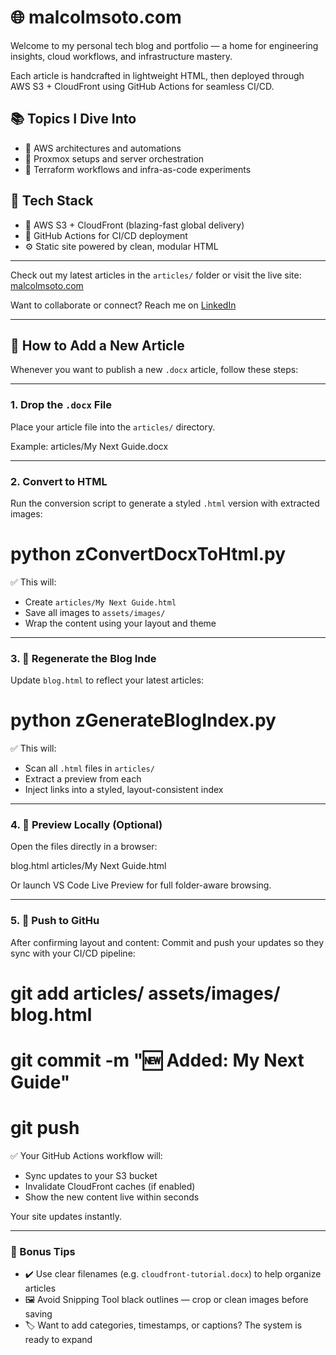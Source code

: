 # 🌐 malcolmsoto.com

Welcome to my personal tech blog and portfolio — a home for engineering insights, cloud workflows, and infrastructure mastery.

Each article is handcrafted in lightweight HTML, then deployed through AWS S3 + CloudFront using GitHub Actions for seamless CI/CD.

## 📚 Topics I Dive Into
- 🔹 AWS architectures and automations
- 🔹 Proxmox setups and server orchestration
- 🔹 Terraform workflows and infra-as-code experiments

## 🔧 Tech Stack
- 🚀 AWS S3 + CloudFront (blazing-fast global delivery)
- 🔄 GitHub Actions for CI/CD deployment
- ⚙️ Static site powered by clean, modular HTML

---

Check out my latest articles in the `articles/` folder or visit the live site: [malcolmsoto.com](https://malcolmsoto.com)

Want to collaborate or connect? Reach me on [LinkedIn](https://www.linkedin.com/in/malcolm-soto/)

------------------------------------------

## 📝 How to Add a New Article

Whenever you want to publish a new `.docx` article, follow these steps:

---

### 1. Drop the `.docx` File

Place your article file into the `articles/` directory.

Example: articles/My Next Guide.docx


---

### 2. Convert to HTML

Run the conversion script to generate a styled `.html` version with extracted images:

# python zConvertDocxToHtml.py


✅ This will:
- Create `articles/My Next Guide.html`
- Save all images to `assets/images/`
- Wrap the content using your layout and theme

---

### 3. 📇 Regenerate the Blog Inde

Update `blog.html` to reflect your latest articles:

# python zGenerateBlogIndex.py


✅ This will:
- Scan all `.html` files in `articles/`
- Extract a preview from each
- Inject links into a styled, layout-consistent index

---

### 4. 👀 Preview Locally (Optional)

Open the files directly in a browser:

blog.html articles/My Next Guide.html

Or launch VS Code Live Preview for full folder-aware browsing.

---

### 5. 🚀 Push to GitHu

After confirming layout and content:
Commit and push your updates so they sync with your CI/CD pipeline:

# git add articles/ assets/images/ blog.html
# git commit -m "🆕 Added: My Next Guide"
# git push


✅ Your GitHub Actions workflow will:
- Sync updates to your S3 bucket
- Invalidate CloudFront caches (if enabled)
- Show the new content live within seconds


Your site updates instantly.

---

### 🧠 Bonus Tips

- ✔️ Use clear filenames (e.g. `cloudfront-tutorial.docx`) to help organize articles
- 🖼️ Avoid Snipping Tool black outlines — crop or clean images before saving
- 🏷 Want to add categories, timestamps, or captions? The system is ready to expand
